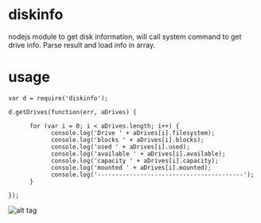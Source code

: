 diskinfo
========

nodejs module to get disk information, will call system command to get drive info. 
Parse result and load info in array.  

usage
=====

    var d = require('diskinfo');

    d.getDrives(function(err, aDrives) {
  
          for (var i = 0; i < aDrives.length; i++) {
                console.log('Drive ' + aDrives[i].filesystem);
                console.log('blocks ' + aDrives[i].blocks);
                console.log('used ' + aDrives[i].used);
                console.log('available ' + aDrives[i].available);
                console.log('capacity ' + aDrives[i].capacity);
                console.log('mounted ' + aDrives[i].mounted);
                console.log('-----------------------------------------');
          }
  
    });

![alt tag](https://dmtmix.com/dnetAPI/getImage/ff0000ff/color.webp)
